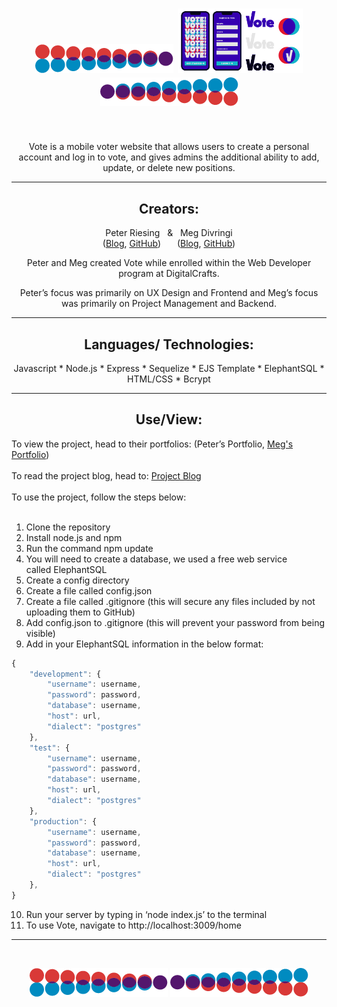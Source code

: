 <h1 align="center"> 
<img src="public/article/left.png" alt="brand"> <img width="200" height="auto" src="public/article/brand.jpg" alt="brand"> <img src="public/article/right.png" alt="brand">
</h1>

<br>
<p align="center">
Vote is a mobile voter website that allows users to create a personal account and log in to vote, and gives admins the additional ability to add, update, or delete new positions. </p>

---
<h2 align="center">Creators:</h2>
<p align="center">
Peter Riesing 
&nbsp; & &nbsp;
Meg Divringi 
<br>
(<a href="https://github.com">Blog</a>, <a href="https://github.com/peterriesing">GitHub</a>) 
&ensp; &ensp;
(<a href="https://dev.to/megdiv">Blog</a>, <a href="https://github.com/Meg-Div">GitHub</a>)
</p>
<p align="center">Peter and Meg created Vote while enrolled within the Web Developer program at DigitalCrafts. </p>
<p align="center">Peter’s focus was primarily on UX Design and Frontend and Meg’s focus was primarily on Project Management and Backend.</p>

---
<h2 align="center">Languages/ Technologies:</h2>
<p align="center">
Javascript
* Node.js
* Express
* Sequelize
* EJS Template
* ElephantSQL
* HTML/CSS
* Bcrypt
</p>

---
<h2 align="center">Use/View:</h2>
To view the project, head to their portfolios: (Peter’s Portfolio, <a href="https://meg-div.github.io/">Meg's Portfolio</a>)
<br><br>
To read the project blog, head to: <a href="https://dev.to/megdiv/vote-58eb"> Project Blog</a>
<br><br>
To use the project, follow the steps below:
<br>
<br>

1. Clone the repository
2. Install node.js and npm
3. Run the command npm update
4. You will need to create a database, we used a free web service called ElephantSQL
5. Create a config directory
6. Create a file called config.json
7. Create a file called .gitignore (this will secure any files included by not uploading them to GitHub)
8. Add config.json to .gitignore (this will prevent your password from being visible)
9. Add in your ElephantSQL information in the below format:
```js
{ 
    "development": {
        "username": username,
        "password": password,
        "database": username,
        "host": url,
        "dialect": "postgres"
    },
    "test": {
        "username": username,
        "password": password,
        "database": username,
        "host": url,
        "dialect": "postgres"
    },
    "production": { 
        "username": username,
        "password": password,
        "database": username,
        "host": url,
        "dialect": "postgres"
    },
}
```
10. Run your server by typing in ‘node index.js’ to the terminal
11. To use Vote, navigate to http://localhost:3009/home
---
<br>
<p align="center"> 
<img src="public/article/left.png" alt="brand"> <img src="public/article/right.png" alt="brand">
</p>
